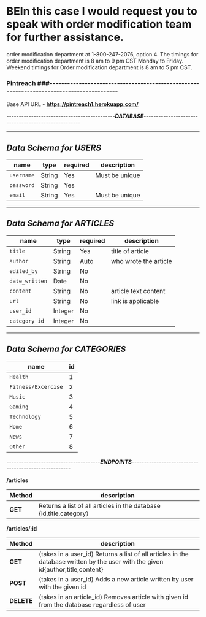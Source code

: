 # BEIn this case I would request you to speak with order modification team for further assistance.
order modification department at 1-800-247-2076, option 4. The timings for order modification department is 8 am to 9 pm CST Monday to Friday. Weekend timings for  Order modification department is 8 am to 5 pm CST.



### Pintreach ###-----------------------------------------------------------------------------------------


Base API URL - **https://pintreach1.herokuapp.com/**



--------------------------------------------***DATABASE***----------------------------------------------------

------------------------
***Data Schema for USERS***
------------------------

| name         | type   | required | description            |
| ------------ | ------ | -------- | --------------         |                                                      
| `username`   | String | Yes      | Must be unique         |
| `password`   | String | Yes      |                        |
| `email`      | String | Yes      | Must be unique         |


------------------------
***Data Schema for ARTICLES***
------------------------


| name         | type   | required | description            |
| ------------ | ------ | -------- | --------------         |
| `title`      | String | Yes      | title of article       |
| `author`     | String | Auto     | who wrote the article  |
| `edited_by`  | String | No       |                        |
|`date_written`| Date   | No       |                        |
| `content`    | String | No       | article text content   |
| `url`        | String | No       | link is applicable     |
| `user_id`    | Integer| No       |                        |
| `category_id`| Integer| No       |                        |


------------------------
***Data Schema for CATEGORIES***
------------------------
| name              |id| 
| ------------      |--| 
| `Health`          | 1|
|`Fitness/Excercise`| 2| 
| `Music`           | 3| 
| `Gaming`          | 4|
| `Technology`      | 5| 
| `Home`            | 6| 
| `News`            | 7| 
| `Other`           | 8|          


--------------------------------------***ENDPOINTS***-----------------------------------------------------


**/articles**

| Method | description |
|--------|------------------------------------------------------------------|
|**GET** |Returns a list of all articles in the database {id,title,category}|


**/articles/:id**

| Method | description |
|--------|------------------------------------------------------------------|
|**GET** |(takes in a user_id) Returns a list of all articles in the database written by the user with the given id{author,title,content}|
|**POST**|(takes in a user_id) Adds a new article written by user with the given id |
|**DELETE**|(takes in an article_id) Removes article with given id from the database regardless of user
